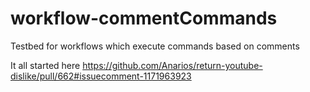 # workflow-commentCommands
Testbed for workflows which execute commands based on comments

It all started here https://github.com/Anarios/return-youtube-dislike/pull/662#issuecomment-1171963923
